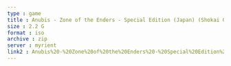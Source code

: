 ```yaml
---
type : game
title : Anubis - Zone of the Enders - Special Edition (Japan) (Shokai Genteiban)
size : 2.2 G
format : iso
archive : zip
server : myrient
link2 : Anubis%20-%20Zone%20of%20the%20Enders%20-%20Special%20Edition%20%28Japan%29%20%28Shokai%20Genteiban%29
---
```

